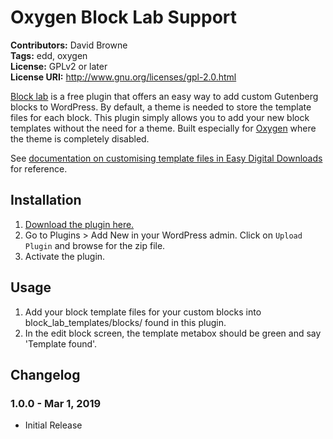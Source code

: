 # Oxygen Block Lab Support #
**Contributors:** David Browne  
**Tags:** edd, oxygen  
**License:** GPLv2 or later  
**License URI:** http://www.gnu.org/licenses/gpl-2.0.html

[Block lab](https://wordpress.org/plugins/block-lab/) is a free plugin that offers an easy way to add custom Gutenberg blocks to WordPress. By default, a theme is needed to store the template files for each block. This plugin simply allows you to add your new block templates without the need for a theme. Built especially for [Oxygen](http://oxygenbuilder.com/) where the theme is completely disabled.

See [documentation on customising template files in Easy Digital Downloads](https://docs.easydigitaldownloads.com/article/1216-moving-edd-templates-to-your-theme) for reference.
 

## Installation ##

1. [Download the plugin here.](https://github.com/wplit/oxygen-block-lab-support/archive/master.zip)
2. Go to Plugins > Add New in your WordPress admin. Click on `Upload Plugin` and browse for the zip file.
3. Activate the plugin.

## Usage ##

1. Add your block template files for your custom blocks into block_lab_templates/blocks/ found in this plugin.
2. In the edit block screen, the template metabox should be green and say 'Template found'.

## Changelog ##

### 1.0.0 - Mar 1, 2019 ###
* Initial Release
